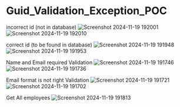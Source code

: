 # Guid_Validation_Exception_POC

incorrect id (not in database)
![Screenshot 2024-11-19 192001](https://github.com/user-attachments/assets/b0303d9d-92eb-44ca-a2b7-0deab5c81d29)
![Screenshot 2024-11-19 192010](https://github.com/user-attachments/assets/66dc5ecd-8991-45f1-8faa-d5a07d194063)

correct id (to be found in database)
![Screenshot 2024-11-19 191948](https://github.com/user-attachments/assets/880ace39-061f-4773-a2f6-4a04107f6472)
![Screenshot 2024-11-19 191953](https://github.com/user-attachments/assets/92769f08-bb61-48c6-86fa-2083b2676cea)

Name and Email required Validation
![Screenshot 2024-11-19 191746](https://github.com/user-attachments/assets/e2f93b1b-8062-494e-abf1-268095a7d003)
![Screenshot 2024-11-19 191736](https://github.com/user-attachments/assets/918533c2-c54f-4974-bc5f-5677399a2b94)

Email format is not right Validation
![Screenshot 2024-11-19 191721](https://github.com/user-attachments/assets/8e7ae152-f743-434c-af10-669a895b17f9)
![Screenshot 2024-11-19 191702](https://github.com/user-attachments/assets/6d7061fd-9fb6-4995-81c2-b76379c1f559)

Get All employees
![Screenshot 2024-11-19 191813](https://github.com/user-attachments/assets/954b90ee-f73e-437f-b463-c17222c6fdfa)
